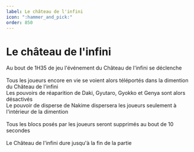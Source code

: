```yaml
---
label: Le château de l'infini
icon: ":hammer_and_pick:"
order: 850
---
```


# Le château de l'infini


Au bout de 1H35 de jeu l'événement du Château de l'infini se déclenche <br>
<br>
Tous les joueurs encore en vie se voient alors téléportés dans la dimention du Château de l'infini <br>
Les pouvoirs de réaparition de Daki, Gyutaro, Gyokko et Genya sont alors désactivés <br>
Le pouvoir de disperse de Nakime dispersera les joueurs seulement à l'intérieur de la dimention <br>
<br>
Tous les blocs posés par les joueurs seront supprimés au bout de 10 secondes <br>
<br>
Le Château de l'infini dure jusqu'à la fin de la partie
